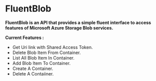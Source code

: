 # FluentBlob
__FluentBlob is an API that provides a simple fluent interface to access features of Microsoft Azure Storage Blob services.__

**Current Features :**

* Get Uri link with Shared Access Token.
* Delete Blob Item From Container.
* List All Blob Item In Container.
* Add Blob Item To Container.
* Create A Container.
* Delete A Contaiiner.

                    
